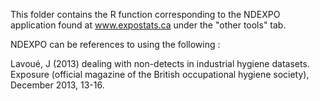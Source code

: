 This folder contains the R function corresponding to the NDEXPO application found at www.expostats.ca under the "other tools" tab.

NDEXPO can be references to using the following : 

Lavoué, J (2013) dealing with non-detects in industrial hygiene datasets. Exposure (official magazine of the British occupational hygiene society), December 2013, 13-16.
